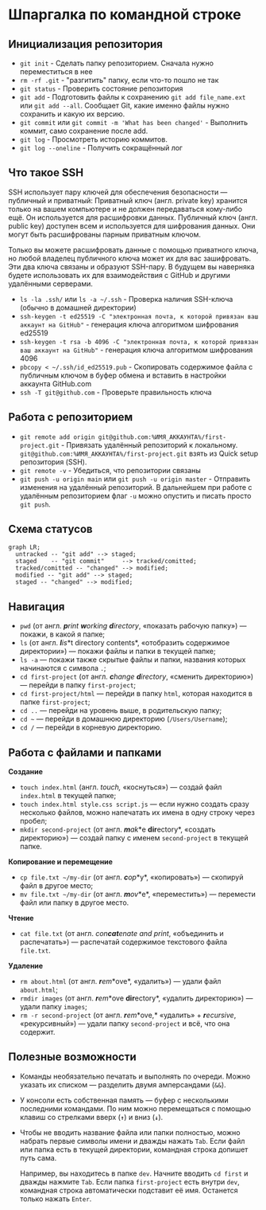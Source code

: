 # Шпаргалка по командной строке

## Инициализация репозитория

- `git init` - Сделать папку репозиторием. Сначала нужно переместиться в нее
- `rm -rf .git` - "разгитить" папку, если что-то пошло не так
- `git status` - Проверить состояние репозитория
- `git add` - Подготовить файлы к сохранению `git add file_name.ext` или `git add --all`. Cообщает Git, какие именно файлы нужно сохранить и какую их версию. 
- `git commit` или `git commit -m 'What has been changed'` - Выполнить коммит, само сохранение после  add.
- `git log` - Просмотреть историю коммитов.
- `git log --oneline` - Получить сокращённый лог

## Что такое SSH

SSH использует пару ключей для обеспечения безопасности — публичный и приватный: 
Приватный ключ (англ. private key) хранится только на вашем компьютере и не должен передаваться кому-либо ещё. Он используется для расшифровки данных.
Публичный ключ (англ. public key) доступен всем и используется для шифрования данных. Они могут быть расшифрованы парным приватным ключом.

Только вы можете расшифровать данные с помощью приватного ключа, но любой владелец публичного ключа может их для вас зашифровать. Эти два ключа связаны и образуют SSH-пару. В будущем вы наверняка будете использовать их для взаимодействия с GitHub и другими удалёнными серверами.

- `ls -la .ssh/` или `ls -a ~/.ssh` - Проверка наличия SSH-ключа (обычно в домашней директории)
- `ssh-keygen -t ed25519 -C "электронная почта, к которой привязан ваш аккаунт на GitHub"` - генерация ключа алгоритмом шифрования ed25519
- `ssh-keygen -t rsa -b 4096 -C "электронная почта, к которой привязан ваш аккаунт на GitHub"` - генерация ключа алгоритмом шифрования 4096
- `pbcopy < ~/.ssh/id_ed25519.pub` - Скопировать содержимое файла с публичным ключом в буфер обмена и вставить в настройки аккаунта GitHub.com
- `ssh -T git@github.com` - Проверьте правильность ключа

## Работа с репозиторием

- `git remote add origin git@github.com:%ИМЯ_АККАУНТА%/first-project.git` - Привязать удалённый репозиторий к локальному. `git@github.com:%ИМЯ_АККАУНТА%/first-project.git` взять из Quick setup репозитория (SSH).
- `git remote -v` - Убедиться, что репозитории связаны
- `git push -u origin main` или `git push -u origin master` - Отправить изменения на удалённый репозиторий. В дальнейшем при работе с удалённым репозиторием флаг `-u` можно опустить и писать просто `git push`.

## Схема статусов

```mermaid
graph LR;
  untracked -- "git add" --> staged;
  staged    -- "git commit"     --> tracked/comitted;
  tracked/comitted -- "changed" --> modified;
  modified -- "git add" --> staged;
  staged -- "changed" --> modified;
``` 

## Навигация

- `pwd` (от англ. ***p**rint **w**orking **d**irectory*, «показать рабочую папку») — покажи, в какой я папке;
- `ls` (от англ. ***l**i**s**t directory contents*, «отобразить содержимое директории») — покажи файлы и папки в текущей папке;
- `ls -a` — покажи также скрытые файлы и папки, названия которых начинаются с символа `.`;
- `cd first-project` (от англ. ***c**hange **d**irectory*, «сменить директорию») — перейди в папку `first-project`;
- `cd first-project/html` — перейди в папку `html`, которая находится в папке `first-project`;
- `cd ..` — перейди на уровень выше, в родительскую папку;
- `cd ~` — перейди в домашнюю директорию (`/Users/Username`);
- `cd /` — перейди в корневую директорию.

## Работа с файлами и папками

**Создание**

- `touch index.html` (англ. *touch,* «коснуться») — создай файл `index.html` в текущей папке;
- `touch index.html style.css script.js` — если нужно создать сразу несколько файлов, можно напечатать их имена в одну строку через пробел;
- `mkdir second-project` (от англ. ***m**a**k**e **dir**ectory*, «создать директорию») — создай папку с именем `second-project` в текущей папке.

**Копирование и перемещение**

- `cp file.txt ~/my-dir` (от англ. ***c**o**p**y*, «копировать») — скопируй файл в другое место;
- `mv file.txt ~/my-dir` (от англ. ***m**o**v**e*, «переместить») — перемести файл или папку в другое место.

**Чтение**

- `cat file.txt` (от англ. *con**cat**enate and print*, «объединить и распечатать») — распечатай содержимое текстового файла `file.txt`.

**Удаление**

- `rm about.html` (от англ. ***r**e**m**ove*, «удалить») — удали файл `about.html`;
- `rmdir images` (от англ. ***r**e**m**ove **dir**ectory*, «удалить директорию») — удали папку `images`;
- `rm -r second-project` (от англ. ***r**e**m**ove,* «удалить» + ***r**ecursive*, «рекурсивный») — удали папку `second-project` и всё, что она содержит.

## Полезные возможности

- Команды необязательно печатать и выполнять по очереди. Можно указать их списком — разделить двумя амперсандами (`&&`).
- У консоли есть собственная память — буфер с несколькими последними командами. По ним можно перемещаться с помощью клавиш со стрелками вверх (**`↑`**) и вниз (**`↓`**).
- Чтобы не вводить название файла или папки полностью, можно набрать первые символы имени и дважды нажать `Tab`. Если файл или папка есть в текущей директории, командная строка допишет путь сама.
    
    Например, вы находитесь в папке `dev`. Начните вводить `cd first` и дважды нажмите `Tab`. Если папка `first-project` есть внутри `dev`, командная строка автоматически подставит её имя. Останется только нажать `Enter`.
